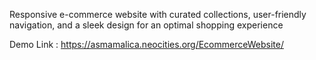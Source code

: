 Responsive e-commerce website with curated collections, user-friendly navigation, and a sleek design for an optimal shopping experience

Demo Link : https://asmamalica.neocities.org/EcommerceWebsite/
